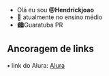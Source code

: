 - Olá eu sou **@Hendrickjoao**
- 🌱 atualmente no ensino médio
- 🏙️Guaratuba PR 

## Ancoragem de links ##

**•** link do Alura: [Alura](HTTPS://www.alura.com.br)
